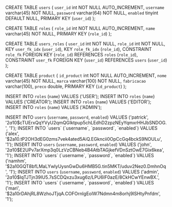 CREATE TABLE `users` (
	`user_id` int NOT NULL AUTO_INCREMENT,
  `username` varchar(45) NOT NULL,
  `password` varchar(64) NOT NULL,
  `enabled` tinyint DEFAULT NULL,
  PRIMARY KEY (`user_id`)
);

CREATE TABLE `roles` (
  `role_id` int NOT NULL AUTO_INCREMENT,
  `name` varchar(45) NOT NULL,
  PRIMARY KEY (`role_id`)
);

CREATE TABLE `users_roles` (
  `user_id` int NOT NULL,
  `role_id` int NOT NULL,
  KEY `user_fk_idx` (`user_id`),
  KEY `role_fk_idx` (`role_id`),
  CONSTRAINT `role_fk` FOREIGN KEY (`role_id`) REFERENCES `roles` (`role_id`),
  CONSTRAINT `user_fk` FOREIGN KEY (`user_id`) REFERENCES `users` (`user_id`)
);

CREATE TABLE `product` (
	`id_product` int NOT NULL AUTO_INCREMENT,
  `nome` varchar(45) NOT NULL,
  `marca` varchar(100) NOT NULL,
  `fabricacao` varchar(100),
  `preco` double,
  PRIMARY KEY (`id_product`)
);

INSERT INTO `roles` (`name`) VALUES ('USER');
INSERT INTO `roles` (`name`) VALUES ('CREATOR');
INSERT INTO `roles` (`name`) VALUES ('EDITOR');
INSERT INTO `roles` (`name`) VALUES ('ADMIN');

INSERT INTO `users` (`username`, `password`, `enabled`) VALUES ('patrick', '$2a$10$cTUErxQqYVyU2qmQGIktpup5chLEdhD2zpzNEyYqmxrHHJbSNDOG.', '1');
INSERT INTO `users` (`username`, `password`, `enabled`) VALUES ('alex', '$2a$10$.tP2OH3dEG0zms7vek4ated5AiQ.EGkncii0OpCcGq4bckS9NOULu', '1');
INSERT INTO `users` (`username`, `password`, `enabled`) VALUES ('john', '$2a$10$E2UPv7arXmp3q0LzVzCBNeb4B4AtbTAGjkefVDnSztOwE7Gix6kea', '1');
INSERT INTO `users` (`username`, `password`, `enabled`) VALUES ('namhm', '$2a$10$GQT8bfLMaLYwlyUysnGwDu6HMB5G.tin5MKT/uduv2Nez0.DmhnOq', '1');
INSERT INTO `users` (`username`, `password`, `enabled`) VALUES ('admin', '$2a$10$IqTJTjn39IU5.7sSCDQxzu3xug6z/LPU6IF0azE/8CkHCwYEnwBX.', '1');
INSERT INTO `users` (`username`, `password`, `enabled`) VALUES ('mari', '$2a$10$rDAhjRL8WzhoJTjqA.COFOrnIgEolW7Ndmn4m8orhj9lSHtyPnfdm', '1');

